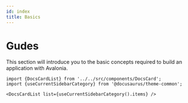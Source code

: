 ```yaml
---
id: index
title: Basics
---
```


# Gudes

This section will introduce you to the basic concepts required to build an application with Avalonia.

```mdx-code-block
import {DocsCardList} from '../../src/components/DocsCard';
import {useCurrentSidebarCategory} from '@docusaurus/theme-common';

<DocsCardList list={useCurrentSidebarCategory().items} />
```